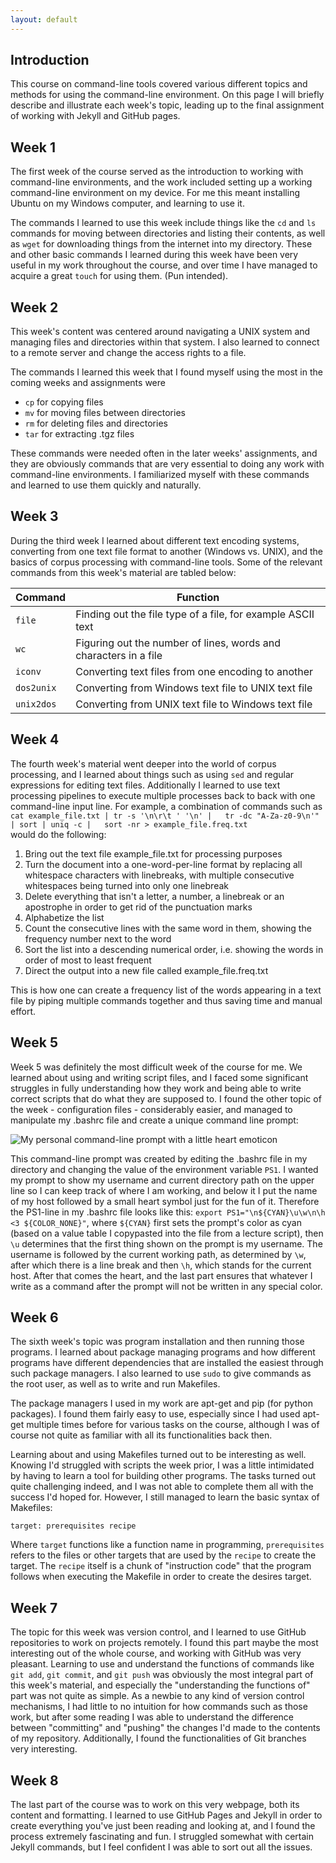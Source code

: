 ```yaml
---
layout: default
---
```


## Introduction

This course on command-line tools covered various different topics and methods for using the command-line environment. On this page I will briefly describe and 
illustrate each week's topic, leading up to the final assignment of working with Jekyll and GitHub pages.

## Week 1

The first week of the course served as the introduction to working with command-line environments, and the work included setting up a working command-line environment 
on my device. For me this meant installing Ubuntu on my Windows computer, and learning to use it.

The commands I learned to use this week include things like the `cd` and `ls` commands for moving between directories and listing their contents, as well as `wget`
for downloading things from the internet into my directory. These and other basic commands I learned during this week have been very useful in my work throughout the 
course, and over time I have managed to acquire a great `touch` for using them. (Pun intended).

## Week 2

This week's content was centered around navigating a UNIX system and managing files and directories within that system. I also learned to connect to a remote server
and change the access rights to a file.

The commands I learned this week that I found myself using the most in the coming weeks and assignments were  
* `cp` for copying files
* `mv` for moving files between directories
* `rm` for deleting files and directories
* `tar` for extracting .tgz files

These commands were needed often in the later weeks' assignments, and they are obviously commands that are very essential to doing any work with command-line environments.
I familiarized myself with these commands and learned to use them quickly and naturally.

## Week 3

During the third week I learned about different text encoding systems, converting from one text file format to another (Windows vs. UNIX), and the basics of corpus processing
with command-line tools. Some of the relevant commands from this week's material are tabled below:

Command | Function  
--- | ---  
`file` | Finding out the file type of a file, for example ASCII text  
`wc` | Figuring out the number of lines, words and characters in a file  
`iconv` | Converting text files from one encoding to another  
`dos2unix` | Converting from Windows text file to UNIX text file  
`unix2dos` | Converting from UNIX text file to Windows text file  

## Week 4

The fourth week's material went deeper into the world of corpus processing, and I learned about things such as using `sed` and regular expressions for editing text files.
Additionally I learned to use text processing pipelines to execute multiple processes back to back with one command-line input line. For example, a combination of
commands such as `cat example_file.txt | tr -s '\n\r\t ' '\n' |  
tr -dc "A-Za-z0-9\n'" | sort | uniq -c |  
sort -nr > example_file.freq.txt`  
would do the following:
1. Bring out the text file example_file.txt for processing purposes
2. Turn the document into a one-word-per-line format by replacing all whitespace characters with linebreaks, with multiple consecutive whitespaces being turned into only one linebreak
3. Delete everything that isn't a letter, a number, a linebreak or an apostrophe in order to get rid of the punctuation marks
4. Alphabetize the list
5. Count the consecutive lines with the same word in them, showing the frequency number next to the word
6. Sort the list into a descending numerical order, i.e. showing the words in order of most to least frequent
7. Direct the output into a new file called example_file.freq.txt  

This is how one can create a frequency list of the words appearing in a text file by piping multiple commands together and thus saving time and manual effort.

## Week 5

Week 5 was definitely the most difficult week of the course for me. We learned about using and writing script files, and I faced some significant struggles in fully understanding how 
they work and being able to write correct scripts that do what they are supposed to. I found the other topic of the week - configuration files - considerably easier, and managed 
to manipulate my .bashrc file and create a unique command line prompt:  

![My personal command-line prompt with a little heart emoticon](https://cdn.discordapp.com/attachments/820653333299068949/914275128710410282/unknown.png) 

This command-line prompt was created by editing the .bashrc file in my directory and changing the value of the environment variable `PS1`. I wanted my prompt to show my username and 
current directory path on the upper line so I can keep track of where I am working, and below it I put the name of my host followed by a small heart symbol just for the fun of it.
Therefore the PS1-line in my .bashrc file looks like this: `export PS1="\n${CYAN}\u\w\n\h <3 ${COLOR_NONE}"`, where `${CYAN}` first sets the prompt's color as cyan (based on a value
table I copypasted into the file from a lecture script), then `\u` determines that the first thing shown on the prompt is my username. The username is followed by the current working
path, as determined by `\w`, after which there is a line break and then `\h`, which stands for the current host. After that comes the heart, and the last part ensures that whatever 
I write as a command after the prompt will not be written in any special color.

## Week 6

The sixth week's topic was program installation and then running those programs. I learned about package managing programs and how different programs have different dependencies 
that are installed the easiest through such package managers. I also learned to use `sudo` to give commands as the root user, as well as to write and run Makefiles.

The package managers I used in my work are apt-get and pip (for python packages). I found them fairly easy to use, especially since I had used apt-get multiple times before for 
various tasks on the course, although I was of course not quite as familiar with all its functionalities back then.

Learning about and using Makefiles turned out to be interesting as well. Knowing I'd struggled with scripts the week prior, I was a little intimidated by having to learn a tool for
building other programs. The tasks turned out quite challenging indeed, and I was not able to complete them all with the success I'd hoped for. However, I still managed to learn the
basic syntax of Makefiles:

`target: prerequisites
	recipe` 

Where `target` functions like a function name in programming, `prerequisites` refers to the files or other targets that are used by the `recipe` to create the target. The `recipe`
itself is a chunk of "instruction code" that the program follows when executing the Makefile in order to create the desires target.

## Week 7

The topic for this week was version control, and I learned to use GitHub repositories to work on projects remotely. I found this part maybe the most interesting out of the whole course, 
and working with GitHub was very pleasant. Learning to use and understand the functions of commands like `git add`, `git commit`, and `git push` was obviously the most integral part of
this week's material, and especially the "understanding the functions of" part was not quite as simple. As a newbie to any kind of version control mechanisms, I had little to no 
intuition for how commands such as those work, but after some reading I was able to understand the difference between "committing" and "pushing" the changes I'd made to the contents of
my repository. Additionally, I found the functionalities of Git branches very interesting.

## Week 8

The last part of the course was to work on this very webpage, both its content and formatting. I learned to use GitHub Pages and Jekyll in order to create everything you've just
been reading and looking at, and I found the process extremely fascinating and fun. I struggled somewhat with certain Jekyll commands, but I feel confident I was able to sort out
all the issues. 
